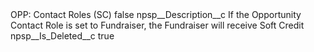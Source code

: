 <?xml version="1.0" encoding="UTF-8"?>
<CustomMetadata xmlns="http://soap.sforce.com/2006/04/metadata" xmlns:xsi="http://www.w3.org/2001/XMLSchema-instance" xmlns:xsd="http://www.w3.org/2001/XMLSchema">
    <label>OPP: Contact Roles (SC)</label>
    <protected>false</protected>
    <values>
        <field>npsp__Description__c</field>
        <value xsi:type="xsd:string">If the Opportunity Contact Role is set to Fundraiser, the Fundraiser will receive Soft Credit</value>
    </values>
    <values>
        <field>npsp__Is_Deleted__c</field>
        <value xsi:type="xsd:boolean">true</value>
    </values>
</CustomMetadata>
